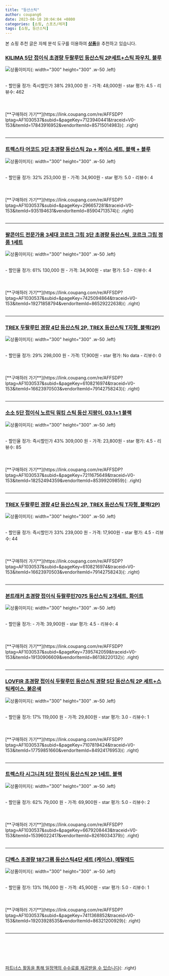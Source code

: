 ```yaml
---
title: "등산스틱"
author: coupang6
date: 2023-08-10 20:04:04 +0800
categories: [쇼핑, 스포츠/레저]
tags: [쇼핑, 등산스틱]
---
```


본 쇼핑 추천 글은 자체 분석 도구를 이용하여 [**상품**](https://link.coupang.com/a/bao1ui)을 추천하고 있습니다.

### [KILIMA 5단 접이식 초경량 두랄루민 등산스틱 2P세트+스틱 파우치, 블루](https://link.coupang.com/re/AFFSDP?lptag=AF1030537&subid=&pageKey=7123940441&traceid=V0-153&itemId=17843916952&vendorItemId=85715014983)

![상품이미지](https://thumbnail10.coupangcdn.com/thumbnails/remote/230x230ex/image/vendor_inventory/ed00/4dc8431c429beb36436e532cf62174b3dd1f00733e64e6cb9c790dd7d93d.jpg){: width="300" height="300" .w-50 .left}


<br>
- 할인율 정가: 즉시할인가 38%  293,000   원
- 가격: 48,000원
- star 평가: 4.5
- 리뷰수: 462
<br>
<br>
<br>
<br>
[**구매하러 가기**](https://link.coupang.com/re/AFFSDP?lptag=AF1030537&subid=&pageKey=7123940441&traceid=V0-153&itemId=17843916952&vendorItemId=85715014983){: .right}
<br>
<br>

---

### [트렉스타 어코드 3단 초경량 등산스틱 2p + 케이스 세트, 블랙 + 블루](https://link.coupang.com/re/AFFSDP?lptag=AF1030537&subid=&pageKey=296657281&traceid=V0-153&itemId=935194631&vendorItemId=85904713574)

![상품이미지](https://thumbnail7.coupangcdn.com/thumbnails/remote/230x230ex/image/retail/images/2023/05/08/13/4/5b9ddcec-134b-4442-bd9f-249c5b22224f.jpg){: width="300" height="300" .w-50 .left}


<br>
- 할인율 정가: 32%  253,000   원
- 가격: 34,900원
- star 평가: 5.0
- 리뷰수: 4
<br>
<br>
<br>
<br>
[**구매하러 가기**](https://link.coupang.com/re/AFFSDP?lptag=AF1030537&subid=&pageKey=296657281&traceid=V0-153&itemId=935194631&vendorItemId=85904713574){: .right}
<br>
<br>

---

### [팔콘야드 전문가용 3세대 코르크 그립 3단 초경량 등산스틱, 코르크 그립 정품 1세트](https://link.coupang.com/re/AFFSDP?lptag=AF1030537&subid=&pageKey=7425094864&traceid=V0-153&itemId=19271858794&vendorItemId=86529222638)

![상품이미지](https://thumbnail10.coupangcdn.com/thumbnails/remote/230x230ex/image/vendor_inventory/421e/638b21eb5dd744980a59c069428fb2852979f0b6c419cd02b45e87040942.jpg){: width="300" height="300" .w-50 .left}


<br>
- 할인율 정가: 61%  130,000   원
- 가격: 34,900원
- star 평가: 5.0
- 리뷰수: 4
<br>
<br>
<br>
<br>
[**구매하러 가기**](https://link.coupang.com/re/AFFSDP?lptag=AF1030537&subid=&pageKey=7425094864&traceid=V0-153&itemId=19271858794&vendorItemId=86529222638){: .right}
<br>
<br>

---

### [TREX 두랄루민 경량 4단 등산스틱 2P, TREX 등산스틱 T자형_블랙(2P)](https://link.coupang.com/re/AFFSDP?lptag=AF1030537&subid=&pageKey=6108216974&traceid=V0-153&itemId=16623970503&vendorItemId=79142758243)

![상품이미지](https://thumbnail9.coupangcdn.com/thumbnails/remote/230x230ex/image/vendor_inventory/e0f5/87865c0c37724f645b300a216db39a3747f7c07b95bbf58b1ae4ac8fb8e1.jpg){: width="300" height="300" .w-50 .left}


<br>
- 할인율 정가: 29%  298,000   원
- 가격: 17,900원
- star 평가: No data
- 리뷰수: 0
<br>
<br>
<br>
<br>
[**구매하러 가기**](https://link.coupang.com/re/AFFSDP?lptag=AF1030537&subid=&pageKey=6108216974&traceid=V0-153&itemId=16623970503&vendorItemId=79142758243){: .right}
<br>
<br>

---

### [소소 5단 접이식 노르딕 워킹 스틱 등산 지팡이, 03.1+1 블랙](https://link.coupang.com/re/AFFSDP?lptag=AF1030537&subid=&pageKey=7211675649&traceid=V0-153&itemId=18252494359&vendorItemId=85399209859)

![상품이미지](https://thumbnail10.coupangcdn.com/thumbnails/remote/230x230ex/image/vendor_inventory/ac38/616249251ec151e77911e666cadb0ac8303d5842538903a0e7fb4a198b37.jpg){: width="300" height="300" .w-50 .left}


<br>
- 할인율 정가: 즉시할인가 43%  309,000   원
- 가격: 23,800원
- star 평가: 4.5
- 리뷰수: 85
<br>
<br>
<br>
<br>
[**구매하러 가기**](https://link.coupang.com/re/AFFSDP?lptag=AF1030537&subid=&pageKey=7211675649&traceid=V0-153&itemId=18252494359&vendorItemId=85399209859){: .right}
<br>
<br>

---

### [TREX 두랄루민 경량 4단 등산스틱 2P, TREX 등산스틱 T자형_블랙(2P)](https://link.coupang.com/re/AFFSDP?lptag=AF1030537&subid=&pageKey=6108216974&traceid=V0-153&itemId=16623970503&vendorItemId=79142758243)

![상품이미지](https://thumbnail9.coupangcdn.com/thumbnails/remote/230x230ex/image/vendor_inventory/e0f5/87865c0c37724f645b300a216db39a3747f7c07b95bbf58b1ae4ac8fb8e1.jpg){: width="300" height="300" .w-50 .left}


<br>
- 할인율 정가: 즉시할인가 33%  239,000   원
- 가격: 17,900원
- star 평가: 4.5
- 리뷰수: 44
<br>
<br>
<br>
<br>
[**구매하러 가기**](https://link.coupang.com/re/AFFSDP?lptag=AF1030537&subid=&pageKey=6108216974&traceid=V0-153&itemId=16623970503&vendorItemId=79142758243){: .right}
<br>
<br>

---

### [본트래커 초경량 접이식 듀랄루민7075 등산스틱 2개세트, 화이트](https://link.coupang.com/re/AFFSDP?lptag=AF1030537&subid=&pageKey=7395742059&traceid=V0-153&itemId=19130906609&vendorItemId=86138220132)

![상품이미지](https://thumbnail7.coupangcdn.com/thumbnails/remote/230x230ex/image/vendor_inventory/04db/5af07873c4b4c4d80600a8c5d49c4e7c0f1906a84d33246fa51eb28f4f58.jpg){: width="300" height="300" .w-50 .left}


<br>
- 할인율 정가: 
- 가격: 39,900원
- star 평가: 4.5
- 리뷰수: 4
<br>
<br>
<br>
<br>
[**구매하러 가기**](https://link.coupang.com/re/AFFSDP?lptag=AF1030537&subid=&pageKey=7395742059&traceid=V0-153&itemId=19130906609&vendorItemId=86138220132){: .right}
<br>
<br>

---

### [LOVFIR 초경량 접이식 두랄루민 등산스틱 경량 5단 등산스틱 2P 세트+스틱케이스, 붉은색](https://link.coupang.com/re/AFFSDP?lptag=AF1030537&subid=&pageKey=7107819424&traceid=V0-153&itemId=17759851660&vendorItemId=84924176953)

![상품이미지](https://thumbnail7.coupangcdn.com/thumbnails/remote/230x230ex/image/vendor_inventory/0a78/8ecab772dcefb579cd5f4e0f86c813c4bed3f7536c120aec6047a000dac7.jpg){: width="300" height="300" .w-50 .left}


<br>
- 할인율 정가: 17%  119,000   원
- 가격: 29,800원
- star 평가: 3.0
- 리뷰수: 1
<br>
<br>
<br>
<br>
[**구매하러 가기**](https://link.coupang.com/re/AFFSDP?lptag=AF1030537&subid=&pageKey=7107819424&traceid=V0-153&itemId=17759851660&vendorItemId=84924176953){: .right}
<br>
<br>

---

### [트렉스타 시그니쳐 5단 접이식 등산스틱 2P 1세트, 블랙](https://link.coupang.com/re/AFFSDP?lptag=AF1030537&subid=&pageKey=6679208443&traceid=V0-153&itemId=15396022417&vendorItemId=82616034379)

![상품이미지](https://thumbnail7.coupangcdn.com/thumbnails/remote/230x230ex/image/vendor_inventory/1002/61f6a32ab1c0f926f8978e0544788fd5e8d95d3acdaa2d730cbb251da39e.jpg){: width="300" height="300" .w-50 .left}


<br>
- 할인율 정가: 62%  79,000   원
- 가격: 69,900원
- star 평가: 5.0
- 리뷰수: 2
<br>
<br>
<br>
<br>
[**구매하러 가기**](https://link.coupang.com/re/AFFSDP?lptag=AF1030537&subid=&pageKey=6679208443&traceid=V0-153&itemId=15396022417&vendorItemId=82616034379){: .right}
<br>
<br>

---

### [디벡스 초경량 187그램 등산스틱4단 세트 (케이스), 메탈레드](https://link.coupang.com/re/AFFSDP?lptag=AF1030537&subid=&pageKey=7411368852&traceid=V0-153&itemId=19203928535&vendorItemId=86321200929)

![상품이미지](https://thumbnail8.coupangcdn.com/thumbnails/remote/230x230ex/image/vendor_inventory/6c71/b2daa78815aafdfc4d1ab7bb7c07c1475bb573691284dbedb82ba284051d.png){: width="300" height="300" .w-50 .left}


<br>
- 할인율 정가: 13%  116,000   원
- 가격: 45,900원
- star 평가: 5.0
- 리뷰수: 1
<br>
<br>
<br>
<br>
[**구매하러 가기**](https://link.coupang.com/re/AFFSDP?lptag=AF1030537&subid=&pageKey=7411368852&traceid=V0-153&itemId=19203928535&vendorItemId=86321200929){: .right}
<br>
<br>

---
<br><br><br><br><br> [파트너스 활동을 통해 일정액의 수수료를 제공받을 수 있습니다](https://link.coupang.com/a/bao1ui){: .right}